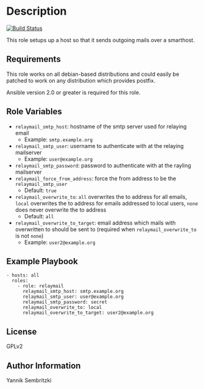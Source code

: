 Description
=========

[![Build Status](https://travis-ci.org/Yannik/ansible-role-relaymail.svg?branch=master)](https://travis-ci.org/Yannik/ansible-role-relaymail)

This role setups up a host so that it sends outgoing mails over a smarthost.

Requirements
------------

This role works on all debian-based distributions and could easily be patched to work on any distribution which provides postfix.

Ansible version 2.0 or greater is required for this role.

Role Variables
--------------

* `relaymail_smtp_host`: hostname of the smtp server used for relaying email
    * Example: `smtp.example.org`
* `relaymail_smtp_user`: username to authenticate with at the relaying mailserver
    * Example: `user@example.org`
* `relaymail_smtp_password`: password to authenticate with at the rayling mailserver
* `relaymail_force_from_address`: force the from address to be the `relaymail_smtp_user`
    * Default: `true`
* `relaymail_overwrite_to`: `all` overwrites the to address for all emails, `local` overwrites the to address for emails addressed to local users, `none` does never overwrite the to address
    * Default: `all`
* `relaymail_overwrite_to_target`: email address which mails with overwritten to should be sent to (required when `relaymail_overwrite_to` is not `none`)
    * Example: `user2@example.org`


Example Playbook
----------------

    - hosts: all
      roles:
        - role: relaymail
          relaymail_smtp_host: smtp.example.org
          relaymail_smtp_user: user@example.org
          relaymail_smtp_password: secret
          relaymail_overwrite_to: local
          relaymail_overwrite_to_target: user2@example.org


License
-------

GPLv2

Author Information
------------------

Yannik Sembritzki
